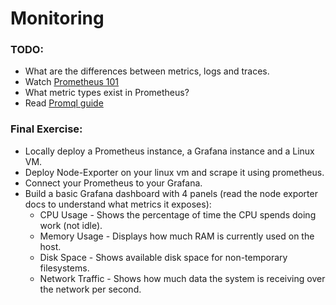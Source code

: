 # Monitoring
### TODO:
- What are the differences between metrics, logs and traces.
- Watch [Prometheus 101](https://www.youtube.com/results?search_query=prometheus)
- What metric types exist in Prometheus?
- Read [Promql guide](https://valyala.medium.com/promql-tutorial-for-beginners-9ab455142085)

### Final Exercise:
- Locally deploy a Prometheus instance, a Grafana instance and a Linux VM.
- Deploy Node-Exporter on your linux vm and scrape it using prometheus.
- Connect your Prometheus to your Grafana.
- Build a basic Grafana dashboard with 4 panels (read the node exporter docs to understand what metrics it exposes):
  - CPU Usage - Shows the percentage of time the CPU spends doing work (not idle).
  - Memory Usage - Displays how much RAM is currently used on the host.
  - Disk Space - Shows available disk space for non-temporary filesystems.
  - Network Traffic - Shows how much data the system is receiving over the network per second.